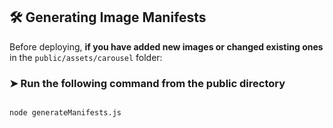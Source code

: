 ## 🛠 Generating Image Manifests

Before deploying, **if you have added new images or changed existing ones** in the `public/assets/carousel` folder:

### ➤ Run the following command from the public directory

```bash

node generateManifests.js
